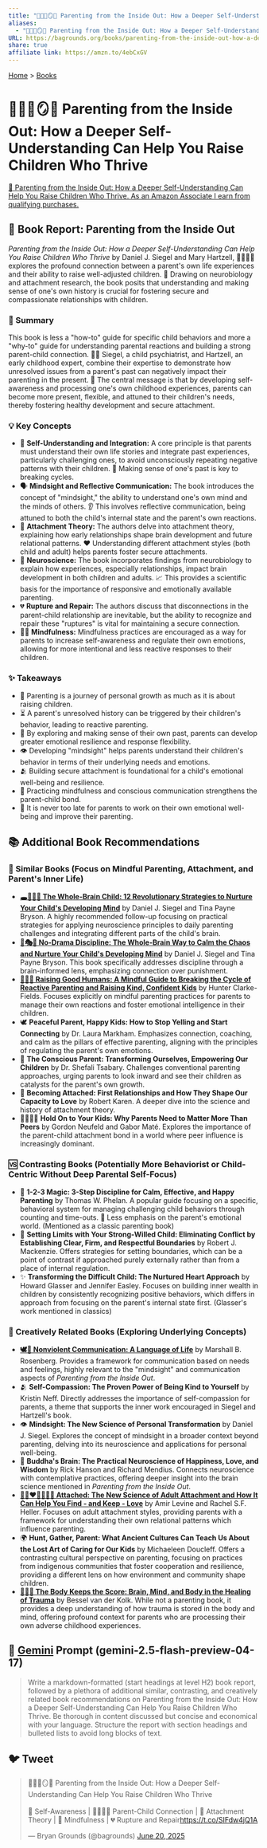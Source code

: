 ```yaml
---
title: "🤱🏼🤿🪞🌱 Parenting from the Inside Out: How a Deeper Self-Understanding Can Help You Raise Children Who Thrive"
aliases:
  - "🤱🏼🤿🪞🌱 Parenting from the Inside Out: How a Deeper Self-Understanding Can Help You Raise Children Who Thrive"
URL: https://bagrounds.org/books/parenting-from-the-inside-out-how-a-deeper-self-understanding-can-help-you-raise-children-who-thrive
share: true
affiliate link: https://amzn.to/4ebCxGV
---
```

[Home](../index.md) > [Books](./index.md)  
# 🤱🏼🤿🪞🌱 Parenting from the Inside Out: How a Deeper Self-Understanding Can Help You Raise Children Who Thrive  
[🛒 Parenting from the Inside Out: How a Deeper Self-Understanding Can Help You Raise Children Who Thrive. As an Amazon Associate I earn from qualifying purchases.](https://amzn.to/4ebCxGV)  
  
## 📖 Book Report: Parenting from the Inside Out  
  
*Parenting from the Inside Out: How a Deeper Self-Understanding Can Help You Raise Children Who Thrive* by Daniel J. Siegel and Mary Hartzell, 👨‍👩‍👧‍👦 explores the profound connection between a parent's own life experiences and their ability to raise well-adjusted children. 🧠 Drawing on neurobiology and attachment research, the book posits that understanding and making sense of one's own history is crucial for fostering secure and compassionate relationships with children.  
  
### 📝 Summary  
  
This book is less a "how-to" guide for specific child behaviors and more a "why-to" guide for understanding parental reactions and building a strong parent-child connection. 👨‍⚕️ Siegel, a child psychiatrist, and Hartzell, an early childhood expert, combine their expertise to demonstrate how unresolved issues from a parent's past can negatively impact their parenting in the present. 🔑 The central message is that by developing self-awareness and processing one's own childhood experiences, parents can become more present, flexible, and attuned to their children's needs, thereby fostering healthy development and secure attachment.  
  
### 💡 Key Concepts  
  
* 🧠 **Self-Understanding and Integration:** A core principle is that parents must understand their own life stories and integrate past experiences, particularly challenging ones, to avoid unconsciously repeating negative patterns with their children. 🔄 Making sense of one's past is key to breaking cycles.  
* 🗣️ **Mindsight and Reflective Communication:** The book introduces the concept of "mindsight," the ability to understand one's own mind and the minds of others. 👂 This involves reflective communication, being attuned to both the child's internal state and the parent's own reactions.  
* 🔗 **Attachment Theory:** The authors delve into attachment theory, explaining how early relationships shape brain development and future relational patterns. ❤️ Understanding different attachment styles (both child and adult) helps parents foster secure attachments.  
* 🔬 **Neuroscience:** The book incorporates findings from neurobiology to explain how experiences, especially relationships, impact brain development in both children and adults. 📈 This provides a scientific basis for the importance of responsive and emotionally available parenting.  
* 💔 **Rupture and Repair:** The authors discuss that disconnections in the parent-child relationship are inevitable, but the ability to recognize and repair these "ruptures" is vital for maintaining a secure connection.  
* 🧘‍♀️ **Mindfulness:** Mindfulness practices are encouraged as a way for parents to increase self-awareness and regulate their own emotions, allowing for more intentional and less reactive responses to their children.  
  
### ✨ Takeaways  
  
* 🌱 Parenting is a journey of personal growth as much as it is about raising children.  
* ⏳ A parent's unresolved history can be triggered by their children's behavior, leading to reactive parenting.  
* 🧭 By exploring and making sense of their own past, parents can develop greater emotional resilience and response flexibility.  
* 👁️ Developing "mindsight" helps parents understand their children's behavior in terms of their underlying needs and emotions.  
* 🫂 Building secure attachment is foundational for a child's emotional well-being and resilience.  
* 💬 Practicing mindfulness and conscious communication strengthens the parent-child bond.  
* 🌟 It is never too late for parents to work on their own emotional well-being and improve their parenting.  
  
## 📚 Additional Book Recommendations  
  
### 🤝 Similar Books (Focus on Mindful Parenting, Attachment, and Parent's Inner Life)  
  
* **[🕳️🧠👶🏽 The Whole-Brain Child: 12 Revolutionary Strategies to Nurture Your Child's Developing Mind](./the-whole-brain-child.md)** by Daniel J. Siegel and Tina Payne Bryson. A highly recommended follow-up focusing on practical strategies for applying neuroscience principles to daily parenting challenges and integrating different parts of the child's brain.  
* **[🚫🎭🧠 No-Drama Discipline: The Whole-Brain Way to Calm the Chaos and Nurture Your Child's Developing Mind](./no-drama-discipline.md)** by Daniel J. Siegel and Tina Payne Bryson. This book specifically addresses discipline through a brain-informed lens, emphasizing connection over punishment.  
* **[🌱👼🏼 Raising Good Humans: A Mindful Guide to Breaking the Cycle of Reactive Parenting and Raising Kind, Confident Kids](./raising-good-humans-a-mindful-guide-to-breaking-the-cycle-of-reactive-parenting-and-raising-kind-confident-kids.md)** by Hunter Clarke-Fields. Focuses explicitly on mindful parenting practices for parents to manage their own reactions and foster emotional intelligence in their children.  
* 🕊️ **Peaceful Parent, Happy Kids: How to Stop Yelling and Start Connecting** by Dr. Laura Markham. Emphasizes connection, coaching, and calm as the pillars of effective parenting, aligning with the principles of regulating the parent's own emotions.  
* 💖 **The Conscious Parent: Transforming Ourselves, Empowering Our Children** by Dr. Shefali Tsabary. Challenges conventional parenting approaches, urging parents to look inward and see their children as catalysts for the parent's own growth.  
* 👶 **Becoming Attached: First Relationships and How They Shape Our Capacity to Love** by Robert Karen. A deeper dive into the science and history of attachment theory.  
* 👨‍👩‍👧‍👦 **Hold On to Your Kids: Why Parents Need to Matter More Than Peers** by Gordon Neufeld and Gabor Maté. Explores the importance of the parent-child attachment bond in a world where peer influence is increasingly dominant.  
  
### 🆚 Contrasting Books (Potentially More Behaviorist or Child-Centric Without Deep Parental Self-Focus)  
  
* 🔢 **1-2-3 Magic: 3-Step Discipline for Calm, Effective, and Happy Parenting** by Thomas W. Phelan. A popular guide focusing on a specific, behavioral system for managing challenging child behaviors through counting and time-outs. 🙁 Less emphasis on the parent's emotional world. (Mentioned as a classic parenting book)  
* 🚧 **Setting Limits with Your Strong-Willed Child: Eliminating Conflict by Establishing Clear, Firm, and Respectful Boundaries** by Robert J. Mackenzie. Offers strategies for setting boundaries, which can be a point of contrast if approached purely externally rather than from a place of internal regulation.  
* ✨ **Transforming the Difficult Child: The Nurtured Heart Approach** by Howard Glasser and Jennifer Easley. Focuses on building inner wealth in children by consistently recognizing positive behaviors, which differs in approach from focusing on the parent's internal state first. (Glasser's work mentioned in classics)  
  
### 🎨 Creatively Related Books (Exploring Underlying Concepts)  
  
* **[🕊️🤝 Nonviolent Communication: A Language of Life](./nonviolent-communication.md)** by Marshall B. Rosenberg. Provides a framework for communication based on needs and feelings, highly relevant to the "mindsight" and communication aspects of *Parenting from the Inside Out*.  
* 🫂 **Self-Compassion: The Proven Power of Being Kind to Yourself** by Kristin Neff. Directly addresses the importance of self-compassion for parents, a theme that supports the inner work encouraged in Siegel and Hartzell's book.  
* 👁️ **Mindsight: The New Science of Personal Transformation** by Daniel J. Siegel. Explores the concept of mindsight in a broader context beyond parenting, delving into its neuroscience and applications for personal well-being.  
* 🧠 **Buddha's Brain: The Practical Neuroscience of Happiness, Love, and Wisdom** by Rick Hanson and Richard Mendius. Connects neuroscience with contemplative practices, offering deeper insight into the brain science mentioned in *Parenting from the Inside Out*.  
* **[👩🏼‍❤️‍💋‍👨🏻🔗 Attached: The New Science of Adult Attachment and How It Can Help You Find - and Keep - Love](./attached-the-new-science-of-adult-attachment-and-how-it-can-help-you-find-and-keep-love.md)** by Amir Levine and Rachel S.F. Heller. Focuses on adult attachment styles, providing parents with a framework for understanding their own relational patterns which influence parenting.  
* 🌍 **Hunt, Gather, Parent: What Ancient Cultures Can Teach Us About the Lost Art of Caring for Our Kids** by Michaeleen Doucleff. Offers a contrasting cultural perspective on parenting, focusing on practices from indigenous communities that foster cooperation and resilience, providing a different lens on how environment and community shape children.  
* **[🤕🎼🧠 The Body Keeps the Score: Brain, Mind, and Body in the Healing of Trauma](./the-body-keeps-the-score-brain-mind-and-body-in-the-healing-of-trauma.md)** by Bessel van der Kolk. While not a parenting book, it provides a deep understanding of how trauma is stored in the body and mind, offering profound context for parents who are processing their own adverse childhood experiences.  
  
## 💬 [Gemini](../software/gemini.md) Prompt (gemini-2.5-flash-preview-04-17)  
> Write a markdown-formatted (start headings at level H2) book report, followed by a plethora of additional similar, contrasting, and creatively related book recommendations on Parenting from the Inside Out: How a Deeper Self-Understanding Can Help You Raise Children Who Thrive. Be thorough in content discussed but concise and economical with your language. Structure the report with section headings and bulleted lists to avoid long blocks of text.  
  
## 🐦 Tweet  
<blockquote class="twitter-tweet" data-theme="dark"><p lang="en" dir="ltr">🤱🏼🤿🪞🌱 Parenting from the Inside Out: How a Deeper Self-Understanding Can Help You Raise Children Who Thrive<br><br>🧠 Self-Awareness | 👨‍👩‍👧‍👦 Parent-Child Connection | 🧬 Attachment Theory | 🧘 Mindfulness | 💔 Rupture and Repair<a href="https://t.co/SIFdw4jQ1A">https://t.co/SIFdw4jQ1A</a></p>&mdash; Bryan Grounds (@bagrounds) <a href="https://twitter.com/bagrounds/status/1935946306146750719?ref_src=twsrc%5Etfw">June 20, 2025</a></blockquote> <script async src="https://platform.twitter.com/widgets.js" charset="utf-8"></script>